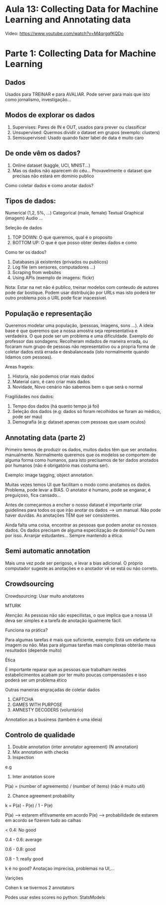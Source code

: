 # Aula 13: Collecting Data for Machine Learning and Annotating data

Video: https://www.youtube.com/watch?v=M4qrgqfKQDo

# Parte 1: Collecting Data for Machine Learning

## Dados

Usados para TREINAR e para AVALIAR. Pode server para mais que isto como jornalismo, investigação...

## Modos de explorar os dados

1. Supervises: Pares de IN e OUT, usados para prever ou classificar
2. Unsupervised: Quermos dividir o dataset em grupos (exemplo: clusters)
3. Semisupervised: Usado quando fazer label de data é muito caro

## De onde vêm os dados? 

1. Online dataset (kaggle, UCI, MNIST...)
2. Mas os dados não aparecem do céu... Provavelmente o dataset que precisas não estará em dominio publico

Como coletar dados e como anotar dados?

## Tipos de dados: 

Numerical (1,2, 5%, ...)
Categorical (male, female)
Textual
Graphical (imagem)
Audio 
...

Seleção de dados

1. TOP DOWN: O que queremos, qual é o proposito
2. BOTTOM UP: O que é que posso obter destes dados e como

Como ter os dados?

1. Databases já existentes (privados ou publicos)
2. Log file (em sensores, computadores ...)
3. Scraping from websites
4. Using APIs (exemplo de imagens: flickr)


Nota: Estar na net não é publico, treinar modelos com conteudo de autores pode dar bostique. Podem usar distribuição por URLs mas isto poderá ter outro problema pois o URL pode ficar inacessivel.

## População e representação

Queremos modelar uma população, (pessoas, imagens, sons ...). A ideia base é que queremos que a nossa amostra seja representativa e verdadeira. O que pode ser um problema e uma dificuldade. Exemplo do professor das sondagens: Recolheram mdados de maneira errada, ou focaram num grupo de pessoas não representativo ou a propria forma de coletar dados está errada e desbalanceada (isto normalmente quando lidamos com pessoas).

Areas frageis: 

1. Historia, não podemos criar mais dados
2. Material caro, é caro criar mais dados
3. Novidade, Novo cenário não sabemos bem o que será o normal

Fragilidades nos dados:

1. Tempo dos dados (há quanto tempo já foi)
2. Seleção dos dados (e.g: dados só foram recolhidos se foram ao médico, pode ser mau)
3. Demografia (e.g: dataset apenas com pessoas que usam oculos)

## Annotating data (parte 2)

Primeiro temos de produzir os dados, muitos dados têm que ser anotados manualmente. Normalmento queremos que os modelos se comportem de alguma forma como humanos, para isto precisamos de ter dados anotados por humanos (não é obrigatório mas costuma ser).

Exemplo: image tagging, object annotation.

Muitas vezes temos UI que facilitam o modo como anotamos os dados. Problema, pode levar a BIAS. O anotator é humano, pode se enganar, é preguiçoso, fica cansado...

Antes de começarmos a encher o nosso dataset é importante criar guidelines para todos os que irão anotar os dados --> um manual. Não pode haver duvidas. As anotações TÊM que ser consistentes.

Ainda falta uma coisa, encontrar as pessoas que podem anotar os nossos dados. Os dados precisam de alguma especilização de dominio? Ou nem por isso. Arranjar estudantes... Sempre mantendo a ética.

## Semi automatic annotation 

Mais uma vez pode ser perigoso, e levar a bias adicional. O próprio computador sugeste as anotações e o anotador vê se está ou não correto. 

## Crowdsourcing

Crowdsourcing: Usar muito anotatores 

MTURK

Atenção: As pessoas não são especilistas, o que implica que a nossa UI deva ser simples e a tarefa de anotação igualmente fácil.

Funciona na prática? 

Para algumas tarefas é mais que suficiente, exemplo: Está um elefante na imagem ou não. Mas para algumas tarefas mais complexas obterão maus resultados (depende muito)

Ética

É importante reparar que as pessoas que trabalham nestes estabelicimentos acabam por ter muito poucas compensasões e isso poderá ser um problema ético

Outras maneiras engraçadas de coletar dados

1. CAPTCHA
2. GAMES WITH PURPOSE
3. AMNESTY DECODERS (voluntário)

Annotation as a business (também é uma ideia)

## Controlo de qualidade

1. Double annotation (inter annotator agreement) (N annotation)
2. Mix annotation with checks
3. Inspection

e.g

1. Inter anotation score

P(a) = (number of agreements) / (number of items)
(não é muito util)

2. Chance agreement probability

k = P(a) - P(e) / 1 - P(e)

P(a) --> estarem efitivamente em acordo
P(e) --> probabilidade de estarem em acordo se fizerem tudo ao calhas

< 0.4: No good

0.4 - 0.6: average

0.6 - 0.8: good

0.8 - 1: really good

k é no good? Anotaçao imprecisa, problemas na UI,...

Varições

Cohen k se tivermos 2 annotators


Podes usar estes scores no python: StatsModels